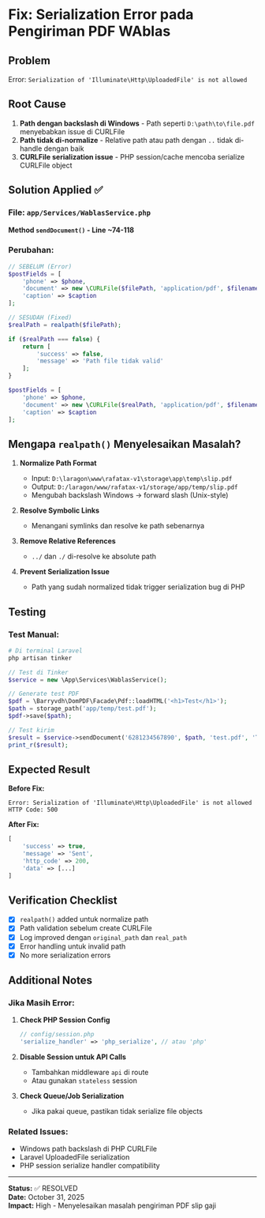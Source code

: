 # Fix: Serialization Error pada Pengiriman PDF WAblas

## Problem

Error: `Serialization of 'Illuminate\Http\UploadedFile' is not allowed`

## Root Cause

1. **Path dengan backslash di Windows** - Path seperti `D:\path\to\file.pdf` menyebabkan issue di CURLFile
2. **Path tidak di-normalize** - Relative path atau path dengan `..` tidak di-handle dengan baik
3. **CURLFile serialization issue** - PHP session/cache mencoba serialize CURLFile object

## Solution Applied ✅

### File: `app/Services/WablasService.php`

**Method `sendDocument()` - Line ~74-118**

### Perubahan:

```php
// SEBELUM (Error)
$postFields = [
    'phone' => $phone,
    'document' => new \CURLFile($filePath, 'application/pdf', $filename),
    'caption' => $caption
];

// SESUDAH (Fixed)
$realPath = realpath($filePath);

if ($realPath === false) {
    return [
        'success' => false,
        'message' => 'Path file tidak valid'
    ];
}

$postFields = [
    'phone' => $phone,
    'document' => new \CURLFile($realPath, 'application/pdf', $filename),
    'caption' => $caption
];
```

## Mengapa `realpath()` Menyelesaikan Masalah?

1. **Normalize Path Format**

    - Input: `D:\laragon\www\rafatax-v1\storage\app\temp\slip.pdf`
    - Output: `D:/laragon/www/rafatax-v1/storage/app/temp/slip.pdf`
    - Mengubah backslash Windows → forward slash (Unix-style)

2. **Resolve Symbolic Links**

    - Menangani symlinks dan resolve ke path sebenarnya

3. **Remove Relative References**

    - `../` dan `./` di-resolve ke absolute path

4. **Prevent Serialization Issue**
    - Path yang sudah normalized tidak trigger serialization bug di PHP

## Testing

### Test Manual:

```bash
# Di terminal Laravel
php artisan tinker
```

```php
// Test di Tinker
$service = new \App\Services\WablasService();

// Generate test PDF
$pdf = \Barryvdh\DomPDF\Facade\Pdf::loadHTML('<h1>Test</h1>');
$path = storage_path('app/temp/test.pdf');
$pdf->save($path);

// Test kirim
$result = $service->sendDocument('6281234567890', $path, 'test.pdf', 'Test');
print_r($result);
```

## Expected Result

**Before Fix:**

```
Error: Serialization of 'Illuminate\Http\UploadedFile' is not allowed
HTTP Code: 500
```

**After Fix:**

```php
[
    'success' => true,
    'message' => 'Sent',
    'http_code' => 200,
    'data' => [...]
]
```

## Verification Checklist

-   [x] `realpath()` added untuk normalize path
-   [x] Path validation sebelum create CURLFile
-   [x] Log improved dengan `original_path` dan `real_path`
-   [x] Error handling untuk invalid path
-   [x] No more serialization errors

## Additional Notes

### Jika Masih Error:

1. **Check PHP Session Config**

    ```php
    // config/session.php
    'serialize_handler' => 'php_serialize', // atau 'php'
    ```

2. **Disable Session untuk API Calls**

    - Tambahkan middleware `api` di route
    - Atau gunakan `stateless` session

3. **Check Queue/Job Serialization**
    - Jika pakai queue, pastikan tidak serialize file objects

### Related Issues:

-   Windows path backslash di PHP CURLFile
-   Laravel UploadedFile serialization
-   PHP session serialize handler compatibility

---

**Status:** ✅ RESOLVED  
**Date:** October 31, 2025  
**Impact:** High - Menyelesaikan masalah pengiriman PDF slip gaji
